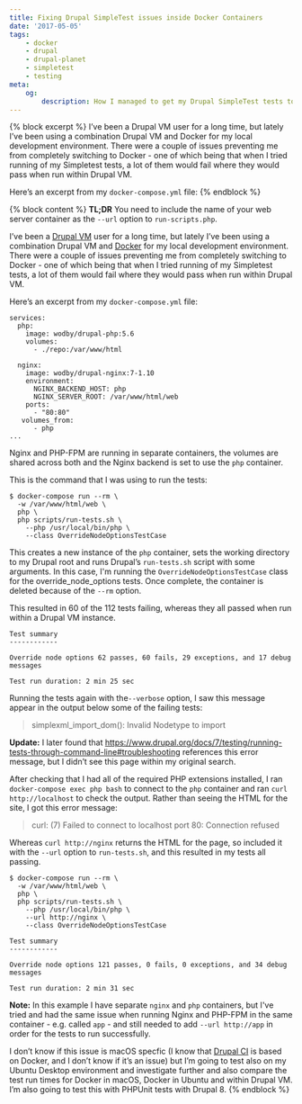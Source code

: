```yaml
---
title: Fixing Drupal SimpleTest issues inside Docker Containers
date: '2017-05-05'
tags:
    - docker
    - drupal
    - drupal-planet
    - simpletest
    - testing
meta:
    og:
        description: How I managed to get my Drupal SimpleTest tests to run and pass within Docker containers.
---
```

{% block excerpt %}
I’ve been a Drupal VM user for a long time, but lately I’ve been using a combination Drupal VM and Docker for my local development environment. There were a couple of issues preventing me from completely switching to Docker - one of which being that when I tried running of my Simpletest tests, a lot of them would fail where they would pass when run within Drupal VM.

Here’s an excerpt from my `docker-compose.yml` file:
{% endblock %}

{% block content %}
**TL;DR** You need to include the name of your web server container as the `--url` option to `run-scripts.php`.

I’ve been a [Drupal VM][1] user for a long time, but lately I’ve been using a combination Drupal VM and [Docker][0] for my local development environment. There were a couple of issues preventing me from completely switching to Docker - one of which being that when I tried running of my Simpletest tests, a lot of them would fail where they would pass when run within Drupal VM.

Here’s an excerpt from my `docker-compose.yml` file:

```language-yaml
services:
  php:
    image: wodby/drupal-php:5.6
    volumes:
      - ./repo:/var/www/html

  nginx:
    image: wodby/drupal-nginx:7-1.10
    environment:
      NGINX_BACKEND_HOST: php
      NGINX_SERVER_ROOT: /var/www/html/web
    ports:
      - "80:80"
   volumes_from:
      - php
...
```

Nginx and PHP-FPM are running in separate containers, the volumes are shared across both and the Nginx backend is set to use the `php` container.

This is the command that I was using to run the tests:

```language-bash
$ docker-compose run --rm \
  -w /var/www/html/web \
  php \
  php scripts/run-tests.sh \
    --php /usr/local/bin/php \
    --class OverrideNodeOptionsTestCase
```

This creates a new instance of the `php` container, sets the working directory to my Drupal root and runs Drupal’s `run-tests.sh` script with some arguments. In this case, I'm running the `OverrideNodeOptionsTestCase` class for the override_node_options tests. Once complete, the container is deleted because of the `--rm` option.

This resulted in 60 of the 112 tests failing, whereas they all passed when run within a Drupal VM instance.

```language-markup
Test summary
------------

Override node options 62 passes, 60 fails, 29 exceptions, and 17 debug messages

Test run duration: 2 min 25 sec
```

Running the tests again with the`--verbose` option, I saw this message appear in the output below some of the failing tests:

> simplexml_import_dom(): Invalid Nodetype to import

**Update:** I later found that <https://www.drupal.org/docs/7/testing/running-tests-through-command-line#troubleshooting> references this error message, but I didn’t see this page within my original search.

After checking that I had all of the required PHP extensions installed, I ran `docker-compose exec php bash` to connect to the `php` container and ran `curl http://localhost` to check the output. Rather than seeing the HTML for the site, I got this error message:

> curl: (7) Failed to connect to localhost port 80: Connection refused

Whereas `curl http://nginx` returns the HTML for the page, so included it with the `--url` option to `run-tests.sh`, and this resulted in my tests all passing.

```language-bash
$ docker-compose run --rm \
  -w /var/www/html/web \
  php \
  php scripts/run-tests.sh \
    --php /usr/local/bin/php \
    --url http://nginx \
    --class OverrideNodeOptionsTestCase
```

```language-markup
Test summary
------------

Override node options 121 passes, 0 fails, 0 exceptions, and 34 debug messages

Test run duration: 2 min 31 sec
```

**Note:** In this example I have separate `nginx` and `php` containers, but I've tried and had the same issue when running Nginx and PHP-FPM in the same container - e.g. called `app` - and still needed to add `--url http://app` in order for the tests to run successfully.

I don’t know if this issue is macOS specfic (I know that [Drupal CI][2] is based on Docker, and I don’t know if it’s an issue) but I’m going to test also on my Ubuntu Desktop environment and investigate further and also compare the test run times for Docker in macOS, Docker in Ubuntu and within Drupal VM. I’m also going to test this with PHPUnit tests with Drupal 8.
{% endblock %}

[0]: https://www.docker.com
[1]: https://www.drupalvm.com
[2]: https://www.drupal.org/drupalorg/docs/drupal-ci
